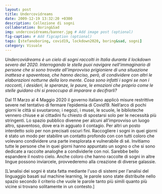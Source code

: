 ```yaml
---
layout: post
title: Undercovidreams
date: 2009-12-19 13:32:20 +0300
description: Collezione di sogni
collaboration: Boring&Sad
img: undercovidreams/banner.jpg # Add image post (optional)
fig-caption: # Add figcaption (optional)
tags: [stefanoboring, covid19, lockdown2020, boring&sad, sogni]
category: Visuale
---
```





_Undercovidreams è un cielo di sogni raccolti in Italia durante  il lockdown severo del  2020.
Interrogando le stelle puoi navigare nell'immaginario di persone che si sono trovate all'improvviso prigioniere di una situazione inattesa e spaventosa, che hanno deciso, però, di condividere con altri le elaborazioni notturne della loro mente. Cosa sono infatti  i sogni se non i racconti, i desideri, le speranze, le paure, le emozioni che proprio come le stelle guidano chi si preoccupa di imparare a decifrarli?_


Dal 11 Marzo al 4 Maggio 2020 il governo italiano applicò misure restrittive severe nel tentativo di fermare l’epidemia di Covid19.
Nell’arco di pochi giorni le città si svuotarono; i negozi, i  musei, le scuole, le biblioteche vennero chiuse e ai cittadini fu chiesto di spostarsi solo per le necessità più stringenti. Lo spazio pubblico divenne per alcuni all’improvviso un luogo altro, spaventoso, dove era in agguato il contagio. Per altri un posto interdetto solo per non precisati oscuri fini.
Raccogliere i sogni in quei giorni è stato un modo per stabilire un contatto profondo con  con tutti coloro che volevano condividere una parte inesplorata e vulnerabile di sé.
Invitiamo tutte le persone che in quei giorni hanno appuntato un sogno o che si sono dedicate a raccolte analoghe a condividerle con noi. Sarebbe bello espandere il nostro cielo. Anche coloro che hanno raccolte di sogni in altre lingue possono inviarcele, provvederemo alla creazione di diverse galassie.


[L’analisi dei sogni è stata fatta mediante l'uso di sistemi per l'analisi del linguaggio basati sul machine learning, le parole  sono state distribuite nello spazio secondo il criterio che vuole le parole tanto più simili quanto più vicine si trovano solitamente in un contesto.]
